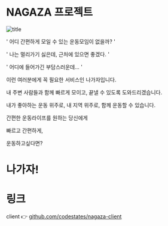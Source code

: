 # NAGAZA 프로젝트

![title](https://user-images.githubusercontent.com/74225210/121467685-7e1d8880-c9f4-11eb-8c22-dce4d97c56a5.png)

' 어디 간편하게 모일 수 있는 운동모임이 없을까? '



' 나는 멀리가기 싫은데, 근처에 있으면 좋겠다. '



' 어디에 들어가긴 부담스러운데... '



이런 여러분에게 꼭 필요한 서비스인 나가자입니다.



내 주변 사람들과 함께 빠르게 모이고, 끝낼 수 있도록 도와드리겠습니다.



내가 좋아하는 운동 위주로, 내 지역 위주로, 함께 운동할 수 있습니다.



간편한 운동라이프를 원하는 당신에게



빠르고 간편하게,



운동하고싶다면?



# 나가자!

# 링크
client 👉 [github.com/codestates/nagaza-client](github.com/codestates/nagaza-client)

